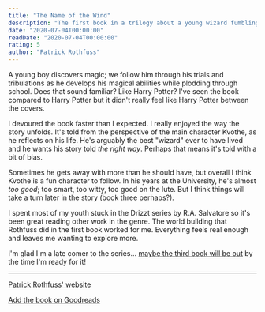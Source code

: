 ```yaml
---
title: "The Name of the Wind"
description: "The first book in a trilogy about a young wizard fumbling through University."
date: "2020-07-04T00:00:00"
readDate: "2020-07-04T00:00:00"
rating: 5
author: "Patrick Rothfuss"
---
```


A young boy discovers magic; we follow him through his trials and tribulations as he develops his magical abilities while plodding through school. Does that sound familiar? Like Harry Potter? I've seen the book compared to Harry Potter but it didn't really feel like Harry Potter between the covers.

I devoured the book faster than I expected. I really enjoyed the way the story unfolds. It's told from the perspective of the main character Kvothe, as he reflects on his life. He's arguably the best "wizard" ever to have lived and he wants his story told _the right way_. Perhaps that means it's told with a bit of bias.

Sometimes he gets away with more than he should have, but overall I think Kvothe is a fun character to follow. In his years at the University, he's almost _too good_; too smart, too witty, too good on the lute. But I think things will take a turn later in the story (book three perhaps?).

I spent most of my youth stuck in the Drizzt series by R.A. Salvatore so it's been great reading other work in the genre. The world building that Rothfuss did in the first book worked for me. Everything feels real enough and leaves me wanting to explore more.

I'm glad I'm a late comer to the series... [maybe the third book will be out](https://www.kirkusreviews.com/news-and-features/articles/patrick-rothfuss-editor-calls-him-out-on-facebook) by the time I'm ready for it!

---

[Patrick Rothfuss' website](https://www.patrickrothfuss.com)

[Add the book on Goodreads](https://www.goodreads.com/book/show/186074.The_Name_of_the_Wind)